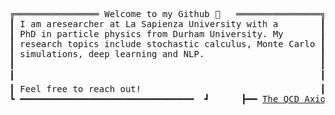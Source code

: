 <pre>
 
╔════════════════ Welcome to my Github 👋   ════════════════╗😄               
┃ I am aresearcher at La Sapienza University with a        ┃ ┣━━ 💾 Repositories                         
┃ PhD in particle physics from Durham University. My       ┃ ┃   ┣━━ <a href=https://github.com/alexisdpc/Heston-model>Heston Model</a>
┃ research topics include stochastic calculus, Monte Carlo ┃ ┃   ┣━━ <a href=https://github.com/alexisdpc/Black-Scholes-and-Greeks>Black-Scholes and Greeks</a>
┃ simulations, deep learning and NLP.                      ┃ ┃   ┣━━ <a href=https://github.com/alexisdpc/Deep-Hedging>Deep Hedging</a>
┃                                                          ┃ ┃   ┗━━ <a href=https://github.com/alexisdpc/title-author-from-pdf>Extract Title & Authors </a>
┃                                                          ┃ ┗━━ 📚 Particle Physics Articles       
┃ Feel free to reach out!                                  ┃      ┣━━ <a href=https://link.springer.com/article/10.1007/JHEP03(2021)185>Electric Dipole Moments & New Forces</a>
┗ ━━━━━━━━━━━━━━━━━━━━━━━━━━━━━━━━━  ┛      ┣━━ <a href=https://link.springer.com/article/10.1007/JHEP11(2019)093>The QCD Axion & Unification</a>
                                                                   ┗━━ <a href=https://journals.aps.org/prd/abstract/10.1103/PhysRevD.97.095013>Asymptotic Safety</a>

</pre>
